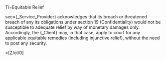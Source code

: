 Ti=Equitable Relief

sec={_Service_Provider} acknowledges that its breach or threatened breach of any its obligations under section 19 (Confidentiality) would not be susceptible to adequate relief by way of monetary damages only. Accordingly, the {_Client} may, in that case, apply to court for any applicable equitable remedies (including injunctive relief), without the need to post any security.

=[Z/ol/0]
